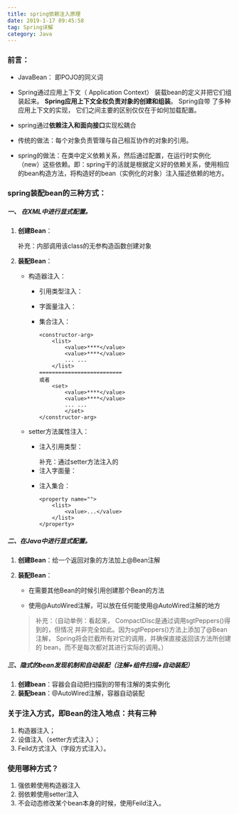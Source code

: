 ```yaml
---
title: spring依赖注入原理
date: 2019-1-17 09:45:58
tag: Spring详解
category: Java
---
```

### 前言：

- JavaBean： 即POJO的同义词

- Spring通过应用上下文（ Application Context） 装载bean的定义并把它们组装起来。 **Spring应用上下文全权负责对象的创建和组装**。 Spring自带
了多种应用上下文的实现， 它们之间主要的区别仅仅在于如何加载配置。
- spring通过**依赖注入和面向接口**实现松耦合
- 传统的做法：每个对象负责管理与自己相互协作的对象的引用。
- spring的做法：在类中定义依赖关系，然后通过配置，在运行时实例化（new）这些依赖。即：spring干的活就是根据定义好的依赖关系，使用相应的bean构造方法，将构造好的bean（实例化的对象）注入描述依赖的地方。

### spring装配bean的三种方式：
##### 一、 在XML中进行显式配置。

1. **创建Bean**：

    > <bean id="beanName" class="com.***.***"> 
    补充：内部调用该class的无参构造函数创建对象

2. **装配Bean**：
    - 构造器注入：
        - 引用类型注入：
            > <constructor-arg ref="beanName"> 
        - 字面量注入：
            > <constructor-arg value="someValue">
        - 集合注入：
            ```
            <constructor-arg>
                <list>
                    <value>****</value>
                    <value>****</value>
                    ... ...
                </list>
            ==========================
            或者
                <set>
                    <value>****</value>
                    <value>****</value>
                    ... ...
                    </set>
            </constructor-arg>
            ```

    - setter方法属性注入：
        - 注入引用类型：
            > <property name="beanName" ref="beanId" />
            补充：通过setter方法注入的
        - 注入字面量：
            > <property name="" value="" />
        - 注入集合：
            ```
            <property name="">
                <list>
                    <value>...</value>
                </list>
            </property>
            ```
           
##### 二、在Java中进行显式配置。
1. **创建Bean**：给一个返回对象的方法加上@Bean注解

2. **装配Bean**：
    - 在需要其他Bean的时候引用创建那个Bean的方法
    
    - 使用@AutoWired注解，可以放在任何能使用@AutoWired注解的地方
        
    > 补充：（自动单例：看起来， CompactDisc是通过调用sgtPeppers()得到的，但情况
并非完全如此。因为sgtPeppers()方法上添加了@Bean注解，
Spring将会拦截所有对它的调用，并确保直接返回该方法所创建的
bean，而不是每次都对其进行实际的调用。）

##### 三、隐式的bean发现机制和自动装配（注解+组件扫描+自动装配）
1. **创建bean**：容器会自动把扫描到的带有注解的类实例化
2. **装配bean**：@AutoWired注解，容器自动装配

### 关于注入方式，即Bean的注入地点：共有三种
1. 构造器注入；
2. 设值注入（setter方式注入）；
3. Feild方式注入（字段方式注入）。

### 使用哪种方式？

1. 强依赖使用构造器注入
2. 弱依赖使用setter注入
3. 不会动态修改某个bean本身的时候，使用Feild注入。